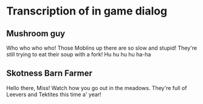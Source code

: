 # Transcription of in game dialog

## Mushroom guy
Who who who who! Those Moblins up there are so slow and stupid! They're still trying to eat their soup with a fork! Hu hu hu hu ha-ha

## Skotness Barn Farmer
Hello there, Miss! Watch how you go out in the meadows. They're full of Leevers and Tektites this time a' year!



